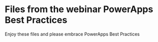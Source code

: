 # Files from the webinar PowerApps Best Practices
Enjoy these files and please embrace PowerApps Best Practices
